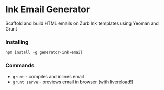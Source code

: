 # Ink Email Generator

Scaffold and build HTML emails on Zurb Ink templates using Yeoman and Grunt

### Installing
`npm install -g generator-ink-email`

### Commands
 - `grunt` - compiles and inlines email
 - `grunt serve` - previews email in browser (with livereload!)

